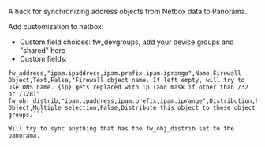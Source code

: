 A hack for synchronizing address objects from Netbox data to Panorama.

Add customization to netbox:
 - Custom field choices: fw_devgroups, add your device groups and "shared" here
 - Custom fields:
 ```Name,Content Types,Label,Group name,Type,Required,Description
fw_address,"ipam.ipaddress,ipam.prefix,ipam.iprange",Name,Firewall Object,Text,False,"Firewall object name. If left empty, will try to use DNS name. {ip} gets replaced with ip (and mask if other than /32 or /128)"
fw_obj_distrib,"ipam.ipaddress,ipam.prefix,ipam.iprange",Distribution,Firewall Object,Multiple selection,False,Distribute this object to these object groups.```
 
Will try to sync anything that has the fw_obj_distrib set to the panorama.